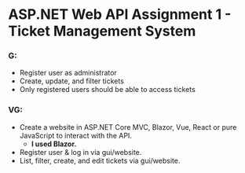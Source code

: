 # ASP&#46;NET Web API Assignment 1 - Ticket Management System

### **G**:

-   Register user as administrator
-   Create, update, and filter tickets
-   Only registered users should be able to access tickets

### **VG**:

-   Create a website in ASP&#46;NET Core MVC, Blazor, Vue, React or pure
    JavaScript to interact with the API.
    -   **I used Blazor.**
-   Register user & log in via gui/website.
-   List, filter, create, and edit tickets via gui/website.
